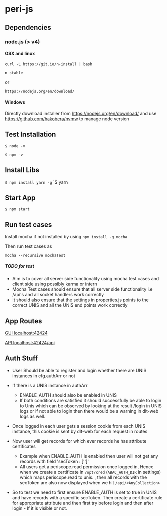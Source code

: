 # peri-js

## Dependencies

### node.js (> v4)

#### OSX and linux

`curl -L https://git.io/n-install | bash`

`n stable`

or 

`https://nodejs.org/en/download/`

#### Windows

Directly download installer from https://nodejs.org/en/download/ and use
https://github.com/hakobera/nvmw to manage node version

## Test Installation

`$ node -v`

`$ npm -v`

## Install Libs

`$ npm install yarn -g`
`$ yarn

## Start App

`$ npm start`

## Run test cases
Install mocha if not installed by using
`npm install -g mocha`

Then run test cases as

`mocha --recursive mochaTest`

##### TODO for test

- Aim is to cover all server side functionality using mocha test cases and
  client side using possibly karma or intern
- Mocha Test cases should ensure that all server side functionality i.e /api's
  and all socket handlers work correctly
- It should also ensure that the settings in properties.js points to the correct
  UNIS and all the UNIS end points work correctly


## App Routes

[GUI localhost:42424](http://localhost:42424)

[API localhost:42424/api](http://localhost:42424/api)

## Auth Stuff

- User Should be able to register and login whether there are UNIS instances in cfg.authArr or not
- If there is a UNIS instance in authArr
    - ENABLE_AUTH should also be enabled in UNIS
    - If both conditions are satisfied it should successfully be able to login
      to Unis which can be observed by looking at the result /login in UNIS logs
      or if not able to login then there would be a warning in dlt-web logs as
      well.

- Once logged in each user gets a session cookie from each UNIS instance, this
  cookie is sent by dlt-web for each request in routes
- Now user will get records for which ever records he has attribute certificates
    - Example when ENABLE_AUTH is enabled then user will not get any records
      with field 'secToken : ['<randomGroup>']'
    - All users get a periscope.read permission once logged in, Hence when we
      create a certificate in `/opt/cred` (`ABAC_AUTH_DIR` in settings) which
      maps periscope.read to unis.<randomGroup> , then all records with the
      secToken are also now displayed when we hit `/api/<AnyCollection>`

- So to test we need to first ensure ENABLE_AUTH is set to true in UNIS and have
  records with a specific secToken. Then create a certificate rule for
  appropriate attribute and then first try before login and then after login -
  If it is visible or not.

